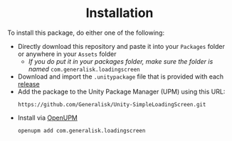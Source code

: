 <div align="center">

  # Installation
</div>

To install this package, do either one of the following:
- Directly download this repository and paste it into your `Packages` folder or anywhere in your `Assets` folder
  - *If you do put it in your packages folder, make sure the folder is named* `com.generalisk.loadingscreen`
- Download and import the `.unitypackage` file that is provided with each [release](https://github.com/Generalisk/Unity-SimpleLoadingScreen/releases)
- Add the package to the Unity Package Manager (UPM) using this URL:
  ```
  https://github.com/Generalisk/Unity-SimpleLoadingScreen.git
  ```
- Install via [OpenUPM](https://openupm.com/packages/com.generalisk.loadingscreen/)
  ```
  openupm add com.generalisk.loadingscreen
  ```
